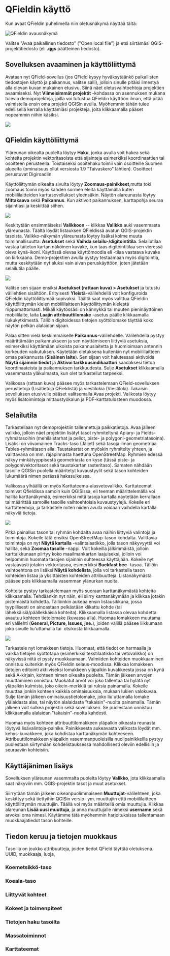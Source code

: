 # QFieldin käyttö
Kun avaat QFieldin puhelimella niin oletusnäkymä näyttää tältä:

![QFieldin avausnäkymä](img/qfield_openfile.png)

Valitse "Avaa paikallinen tiedosto" ("Open local file") ja etsi siirtämäsi QGIS-projektitiedosto (eli **.qgs** päätteinen tiedosto).

## Sovelluksen avaaminen ja käyttöliittymä

Avataan nyt QField-sovellus (jos QField kysyy hyväksytäänkö paikallisten tiedostojen käyttö ja paikannus, valitse salli), jolloin sinulle pitäisi ilmestyä alla olevan kuvan mukainen etusivu. Siinä näet oletusvaihtoehtoja projektien avaamiseksi. Nyt **Viimeisimmät projektit** -kohdassa on asennuksen mukana tulevia demoprojekteja, joilla voi tutustua QFieldin käyttöön ilman, että pitää valmistella ensin oma projekti QGISin avulla. Myöhemmin tähän tulee edellisellä kerralla käyttämiäsi projekteja, joita klikkaamalla pääset nopeammin niihin käsiksi.

![](img/image1.png)

## QFieldin käyttöliittymä


 Yläreunan oikealta puolelta löytyy **Haku**, jonka avulla voit hakea sekä kohteita projektin vektoritasoista että sijainteja esimerkiksi koordinaattien tai osoitteen perusteella. Toistaiseksi osoitehaku toimii vain osoitteille Suomen alueelta (ominaisuus ollut versiosta 1.9 "Taivaskero" lähtien). Osoitteet perustuvat Digiroadiin.

Käyttöliittymän oikealta sivulta löytyy **Zoomaus-painikkeet**,mutta toki zoomaus toimii myös kahden sormen eleitä käyttämällä kuten mobiililaitteiden karttasovellukset yleensäkin. Näytön alareunasta löytyy **Mittakaava** sekä **Paikannus**. Kun aktivoit paikannuksen, karttapohja seuraa sijaintiasi ja keskittää siihen.

![](img/image2.png)

Keskitytään ensimmäiseksi **Valikkoon** -- klikkaa **Valikko** auki vasemmasta yläreunasta. Täältä löydät listauksen QFieldissä avatun QGIS-projektin tasoista. Valikko-näkymän yläreunasta löytyy lisäksi kolme muuta toiminnallisuutta: **Asetukset** sekä **Vaihda selailu-/digitointitila**. Selailutilaa vastaa taitetun kartan näköinen kuvake, kun taas digitointitilaa sen vieressä oleva kynä-ikoni. Käytössä olevaa käyttömoodia eli -tilaa vastaava kuvake on kirkkaana. Demo-projektien avulla pystyy testaamaan myös digitointia, mutta keskitytään nyt aluksi vain aivan peruskäyttöön, joten jätetään selailutila päälle.

![](img/image3.png)

Valitse sen sijaan ensiksi **Asetukset (rattaan kuva) \> Asetukset** ja tutustu välilehtien sisältöön. Erityisesti **Yleistä**-välilehdellä voit konfiguroida QFieldin käyttöliittymää sopivaksi. Täältä saat myös valittua QFieldin käyttöliittymän kielen mobiililaitteen käyttöliittymän kielestä riippumattomasti. Mikäli käytössäsi on kännykkä tai muuten pieninäyttöinen mobiililaite, laita **Laajin attribuuttilomake** -asetus päälle klikkaamalla liukukytkimestä. Tällöin digitoidessa tietojen syöttölomake täyttää koko näytön pelkän alalaidan sijaan.

Palaa sitten vielä keskimmäiselle **Paikannus**-välilehdelle. Välilehdellä pystyy määrittämään paikannukseen ja sen näyttämiseen liittyviä asetuksia, esimerkiksi käyttämään ulkoista paikannuslaitetta ja huomioimaan antennin korkeuden vaikutuksen. Käytetään oletuksena kuitenkin nyt mobiililaitteen omaa paikannusta (**Sisäinen laite**). Sen sijaan voit halutessasi aktivoida **Näytä sijainnin tiedot** ja **Aktivoi tarkkuusindikaattori** saadaksesi tietoa koordinaateista ja paikannuksen tarkkuudesta. Sulje **Asetukset** klikkaamalla vasemmasta yläkulmasta, kun olet tarkastellut tarpeeksi.

Valikossa (rattaan kuva) pääsee myös tarkastelemaan QField-sovelluksen perustietoja (Lisätietoja QFieldistä) ja viestilokia (Viestiloki). Takaisin sovelluksen etusivulle pääset valitsemalla Avaa projekti. Valikosta löytyy myös lisätoimintoja mittaustyökalun ja PDF-karttatulosteen muodossa. 


## Selailutila

Tarkastellaan nyt demoprojektiin tallennettuja paikkatietoja. Avaa jälleen valikko, jolloin näet projektiin lisätyt tasot ryhmiteltynä Apiary- ja Fields-ryhmätasoihin (mehiläistarhat ja pellot, piste- ja polygoni-geometriatasoina). Lisäksi on viivamainen Tracks-taso (Jäljet) sekä tasoja ilman geometriaa Tables-ryhmätason alla. Taustakartat on myöskin ryhmitelty  yhteen, ja valittavana on mm. rajapinnasta haettuna OpenStreetMap. Ryhmien edessä näkyy minkätyyppisestä geometriasta on kyse (tässä piste- ja polygonivektoritasot sekä taustakartan rasteritaso). Samaten nähdään tasoille QGISin puolella määritetyt kuvaustyylit sekä tason kohteiden lukumäärä nimen perässä hakasulkeissa. 

Valikossa ylhäällä on myös Karttateema-alasvetovalikko. Karttateemat toimivat Qfieldissa samoin kuin QGISissa, eli teeman määrittelemällä voi hallita karttanäkymää, esimerkiksi mitä tasoja kartalla näytetään kerrallaan tai määrittää samoille tasoille vaihtoehtoisia kuvaustyylejä. Kokeile eri karttateemoja, ja tarkastele miten niiden avulla voidaan vaihdella kartalla näkyviä tietoja.

![](img/image4.png)

Pitkä painallus tason tai ryhmän kohdalta avaa näihin liittyviä valintoja ja  toimintoja. Kokeile tätä ensiksi OpenStreetMap-tason kohdalta. Valittavia toimintoja on nyt **Näytä kartalla** -valintalaatikko, jolla tason näkyvyyttä voi hallita, sekä **Zoomaa tasolle** -nappi. Voit kokeilla jälkimmäistä, jolloin karttaikkunaan piirtyy koko maailmankartan laajuiseksi, jolloin voi helpommin huomata tasojen sijainnin suhteessa käyttäjään. Kokeile nyt vastaavasti jotakin vektoritasoa, esimerkiksi **Buckfast bee** -tasoa. Tällöin vaihtoehtona on lisäksi **Näytä kohdelista**, jolla voi tarkastella tason kohteiden listaa ja yksittäisten kohteiden attribuutteja. Listanäkymästä pääsee pois klikkaamalla vasemman ylänurkan nuolta. 

Kohteita pystyy tarkastelemaan myös suoraan karttanäkymästä kohteita klikkaamalla. Tehdäänkin nyt näin, eli siirry karttanäkymään ja klikkaa jotakin pistemäistä kohdetta. Tällöinkin aukeaa ensin listausikkuna, jossa tyypillisesti on ainoastaan pelkästään klikattu kohde (tai lähekkäisiä/päällekkäisiä kohteita). Klikkaamalla listassa olevaa kohdetta avautuu kohteen tietolomake (kuvassa alla). Huomaa lomakkeen muutama eri välilehti (**General, Picture, Issues, jne.**), joiden välillä pääsee liikkumaan joko sivulle liu'uttamalla tai  otsikosta klikkaamalla.

![](img/image5.png)

Tarkastele nyt lomakkeen tietoja. Huomaat, että tiedot on harmaalla ja vaikka tietojen syöttötapa (esimerkiksi tekstilaatikko tai vetovalikko) on näkyvissä niitä ei pysty muokkaamaan. Valmiiden kohteiden muokkaaminen onnistuu kuitenkin myös QFieldin selaus-moodissa. Klikkaa lomakkeen tietojen editointi aktiiviseksi lomakkeen yläpalkin kuvakkeesta jossa on kynä sekä A-kirjain, kohteen nimen oikealta puolelta. Tämän jälkeen arvojen muuttaminen onnistuu. Muokatut arvot voi joko tallentaa tai hylätä nyt yläpalkin kulmista, joko oikein-merkkiä tai ruksia painamalla. Kokeile muuttaa jonkin kohteen kaikkia ominaisuuksia, mukaan lukien valokuvaa. Sulje tämän jälkeen ominaisuustietolomake, joko liu'uttamalla lomake ylälaidasta alas, tai näytön alalaidasta "takaisin"-nuolta painamalla. Tämän jälkeen voit sulkea projektin sekä sovelluksen. Se puolestaan onnistuu klikkaamalla alalaidan "takaisin"-nuolta kahdesti.


Huomaa myös kohteen attribuuttilomakkeen yläpalkin oikeasta reunasta löytyvä lisävalintoja-painike. Painikkeesta aukeavasta valikosta löydät mm. kehys-kuvakkeen, joka kohdistaa karttanäkymän kohteeseen. Attribuuttilomakkeen yläpalkin vasemmanpuoleisilla nuolipainikkeilla pystyy puolestaan siirtymään kohdelistauksessa mahdollisesti oleviin edellisiin ja seuraaviin kohteisiin. 




## Käyttäjänimen lisäys

Sovelluksen yläreunan vasemmalta puolelta löytyy **Valikko**, jota klikkaamalla saat näkyviin mm. QGIS-projektin tasot ja muut asetukset.

Siirrytään tämän jälkeen oikeanpuolimmaiseen **Muuttujat**-välilehteen, joka keskittyy sekä tiettyihin QGISin versio- ym. muuttujiin että mobiililaitteen käyttöliittymän muuttujiin. Täällä voi myös määritellä omia muuttujia. Klikkaa alareunan **Lisää uusi muuttuja**, ja anna muuttujalle nimeksi **username** sekä arvoksi oma nimesi. Käytämme tätä myöhemmin harjoituksissa tallentamaan muokkaajatiedot tason kohteille.

## Tiedon keruu ja tietojen muokkaus

Tasoilla on joukko attribuutteja, joiden tiedot QField täyttää oletuksena. UUID, muokkaaja, luoja, 

### Koemetsikkö-taso

### Koeala-taso

### Liittyvät kohteet

### Kokeet ja toimenpiteet


### Tietojen haku tasoilta

### Massatoiminnot


### Karttateemat

